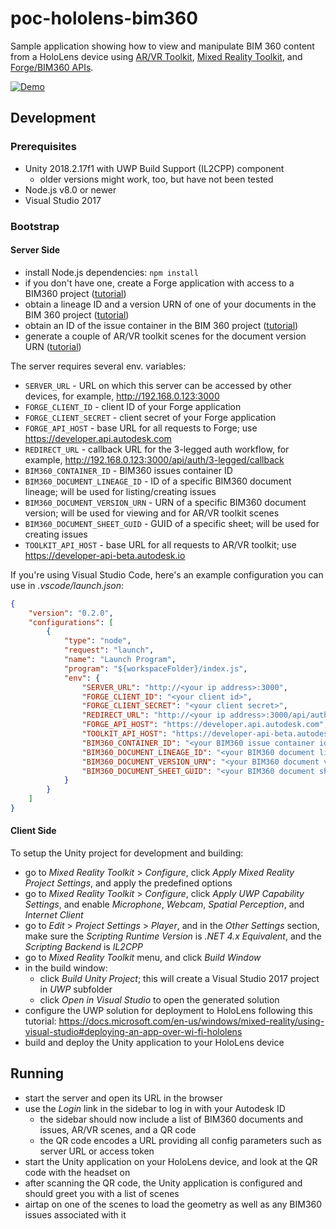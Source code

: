 # poc-hololens-bim360

Sample application showing how to view and manipulate BIM 360 content from a HoloLens device
using [AR/VR Toolkit](http://forgetoolkit.com), [Mixed Reality Toolkit](https://github.com/Microsoft/MixedRealityToolkit-Unity),
and [Forge/BIM360 APIs](https://forge.autodesk.com/en/docs/bim360/v1).

[![Demo](https://img.youtube.com/vi/h5YwP8nADn0/0.jpg)](https://www.youtube.com/watch?v=h5YwP8nADn0)

## Development

### Prerequisites

- Unity 2018.2.17f1 with UWP Build Support (IL2CPP) component
    - older versions might work, too, but have not been tested
- Node.js v8.0 or newer
- Visual Studio 2017

### Bootstrap

#### Server Side

- install Node.js dependencies: `npm install`
- if you don't have one, create a Forge application with access to a BIM360 project ([tutorial](https://forge.autodesk.com/en/docs/bim360/v1/tutorials/getting-started/manage-access-to-docs))
- obtain a lineage ID and a version URN of one of your documents in the BIM 360 project ([tutorial](https://forge.autodesk.com/en/docs/bim360/v1/tutorials/documen-management/download-document/#step-4-find-the-storage-object-id-for-the-file))
- obtain an ID of the issue container in the BIM 360 project ([tutorial](https://forge.autodesk.com/en/docs/bim360/v1/tutorials/issues/retrieve-container-id))
- generate a couple of AR/VR toolkit scenes for the document version URN ([tutorial](http://forgetoolkit.com/#/tutorial?id=step-2-set-up-a-scene))

The server requires several env. variables:
- `SERVER_URL` - URL on which this server can be accessed by other devices, for example, http://192.168.0.123:3000
- `FORGE_CLIENT_ID` - client ID of your Forge application
- `FORGE_CLIENT_SECRET` - client secret of your Forge application
- `FORGE_API_HOST` - base URL for all requests to Forge; use https://developer.api.autodesk.com
- `REDIRECT_URL` - callback URL for the 3-legged auth workflow, for example, http://192.168.0.123:3000/api/auth/3-legged/callback
- `BIM360_CONTAINER_ID` - BIM360 issues container ID
- `BIM360_DOCUMENT_LINEAGE_ID` - ID of a specific BIM360 document lineage; will be used for listing/creating issues
- `BIM360_DOCUMENT_VERSION_URN` - URN of a specific BIM360 document version; will be used for viewing and for AR/VR toolkit scenes
- `BIM360_DOCUMENT_SHEET_GUID` - GUID of a specific sheet; will be used for creating issues
- `TOOLKIT_API_HOST` - base URL for all requests to AR/VR toolkit; use https://developer-api-beta.autodesk.io

If you're using Visual Studio Code, here's an example configuration you can use in _.vscode/launch.json_:
```json
{
    "version": "0.2.0",
    "configurations": [
        {
            "type": "node",
            "request": "launch",
            "name": "Launch Program",
            "program": "${workspaceFolder}/index.js",
            "env": {
                "SERVER_URL": "http://<your ip address>:3000",
                "FORGE_CLIENT_ID": "<your client id>",
                "FORGE_CLIENT_SECRET": "<your client secret>",
                "REDIRECT_URL": "http://<your ip address>:3000/api/auth/3-legged/callback",
                "FORGE_API_HOST": "https://developer.api.autodesk.com",
                "TOOLKIT_API_HOST": "https://developer-api-beta.autodesk.io",
                "BIM360_CONTAINER_ID": "<your BIM360 issue container id>",
                "BIM360_DOCUMENT_LINEAGE_ID": "<your BIM360 document lineage ID, without base64-encoding>",
                "BIM360_DOCUMENT_VERSION_URN": "<your BIM360 document version URN, base64-encoded>",
                "BIM360_DOCUMENT_SHEET_GUID": "<your BIM360 document sheet GUID>"
            }
        }
    ]
}
```

#### Client Side

To setup the Unity project for development and building:
- go to _Mixed Reality Toolkit_ > _Configure_, click _Apply Mixed Reality Project Settings_, and apply the predefined options
- go to _Mixed Reality Toolkit_ > _Configure_, click _Apply UWP Capability Settings_,
and enable _Microphone_, _Webcam_, _Spatial Perception_, and _Internet Client_
- go to _Edit_ > _Project Settings_ > _Player_, and in the _Other Settings_ section, make sure the _Scripting Runtime Version_
is _.NET 4.x Equivalent_, and the _Scripting Backend_ is _IL2CPP_
- go to _Mixed Reality Toolkit_ menu, and click _Build Window_
- in the build window:
    - click _Build Unity Project_; this will create a Visual Studio 2017 project in _UWP_ subfolder
    - click _Open in Visual Studio_ to open the generated solution
- configure the UWP solution for deployment to HoloLens following this tutorial: https://docs.microsoft.com/en-us/windows/mixed-reality/using-visual-studio#deploying-an-app-over-wi-fi-hololens
- build and deploy the Unity application to your HoloLens device

## Running

- start the server and open its URL in the browser
- use the _Login_ link in the sidebar to log in with your Autodesk ID
    - the sidebar should now include a list of BIM360 documents and issues, AR/VR scenes, and a QR code
    - the QR code encodes a URL providing all config parameters such as server URL or access token
- start the Unity application on your HoloLens device, and look at the QR code with the headset on
- after scanning the QR code, the Unity application is configured and should greet you with a list of scenes
- airtap on one of the scenes to load the geometry as well as any BIM360 issues associated with it